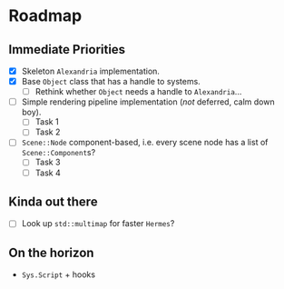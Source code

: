 # Roadmap

## Immediate Priorities
- [x] Skeleton `Alexandria` implementation.
- [x] Base `Object` class that has a handle to systems.
	+ [ ] Rethink whether `Object` needs a handle to `Alexandria`...

- [ ] Simple rendering pipeline implementation (_not_ deferred, calm down boy).
	+ [ ] Task 1
	+ [ ] Task 2
- [ ] `Scene::Node` component-based, i.e. every scene node has a list of `Scene::Component`s?
	+ [ ] Task 3
	+ [ ] Task 4

## Kinda out there
- [ ] Look up `std::multimap` for faster `Hermes`?

## On the horizon
- `Sys.Script` + hooks